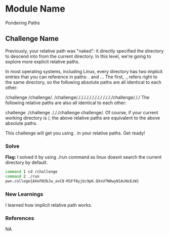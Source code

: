 # Module Name 
Pondering Paths


## Challenge Name
Previously, your relative path was "naked": it directly specified the directory to descend into from the current directory. In this level, we're going to explore more explicit relative paths.

In most operating systems, including Linux, every directory has two implicit entries that you can reference in paths: . and ... The first, ., refers right to the same directory, so the following absolute paths are all identical to each other:

/challenge
/challenge/.
/challenge/./././././././././
/./././challenge/././
The following relative paths are also all identical to each other:

challenge
./challenge
./././challenge
challenge/.
Of course, if your current working directory is /, the above relative paths are equivalent to the above absolute paths.

This challenge will get you using . in your relative paths. Get ready!

### Solve
**Flag:** 
I solved it by using ./run command as linux doesnt search the current directory by default.

```bash
command 1 cd /challenge
command 2 ./run
pwn.college{AXeFN3bJw_avC8-M1Ff8yjbc9pK.QXxUTN0wyN1AzNzEzW}
```

### New Learnings
I learned how implicit relative path works.
### References 
NA